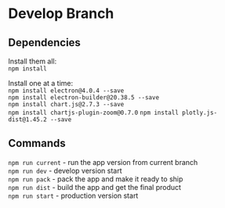 # Develop Branch
## Dependencies
Install them all:  
`npm install`

Install one at a time:  
`npm install electron@4.0.4 --save`  
`npm install electron-builder@20.38.5 --save`  
`npm install chart.js@2.7.3 --save`  
`npm install chartjs-plugin-zoom@0.7.0`
`npm install plotly.js-dist@1.45.2 --save`

## Commands
`npm run current` - run the app version from current branch  
`npm run dev` - develop version start  
`npm run pack` - pack the app and make it ready to ship  
`npm run dist` - build the app and get the final product  
`npm run start` - production version start  
